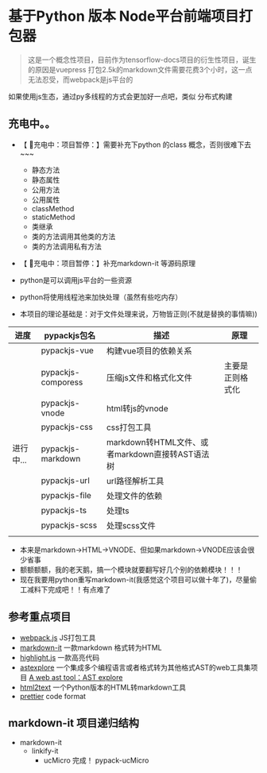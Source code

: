 # 基于Python 版本 Node平台前端项目打包器

> 这是一个概念性项目，目前作为tensorflow-docs项目的衍生性项目，诞生的原因是vuepress 打包2.5k的markdown文件需要花费3个小时，这一点无法忍受，而webpack是js平台的

如果使用js生态，通过py多线程的方式会更加好一点吧，类似 分布式构建

## 充电中。。
- 【 :battery:充电中：项目暂停：】需要补充下python 的class 概念，否则很难下去~~~
    - 静态方法
    - 静态属性
    - 公用方法
    - 公用属性
    - classMethod
    - staticMethod
    - 类继承
    - 类的方法调用其他类的方法
    - 类的方法调用私有方法
- 【 :battery:充电中：项目暂停：】补充markdown-it 等源码原理


- python是可以调用js平台的一些资源
- python将使用线程池来加快处理（虽然有些吃内存）
- 本项目的理论基础是：对于文件处理来说，万物皆正则(不就是替换的事情嘛))

|进度|pypackjs包名|描述|原理|
|----|----|----|----|
||pypackjs-vue|构建vue项目的依赖关系||
||pypackjs-comporess|压缩js文件和格式化文件|主要是正则格式化|
||pypackjs-vnode|html转js的vnode||
||pypackjs-css|css打包工具||
|进行中...|pypackjs-markdown|markdown转HTML文件、或者markdown直接转AST语法树||
||pypackjs-url|url路径解析工具||
||pypackjs-file|处理文件的依赖||
||pypackjs-ts|处理ts||
||pypackjs-scss|处理scss文件||
|||||


- 本来是markdown->HTML->VNODE、但如果markdown->VNODE应该会很少省事
- 额额额额，我的老天鹅，搞一个模块就要翻写好几个别的依赖模块！！！
- 现在我要用python重写markdown-it(我感觉这个项目可以做十年了)，尽量偷工减料下完成吧！！有点难了

## 参考重点项目
- [webpack.js](https://github.com/webpack/webpack) JS打包工具
- [markdown-it](https://github.com/markdown-it/markdown-it) 一款markdown 格式转为HTML
- [highlight.js](https://github.com/highlightjs/highlight.js) 一款高亮代码
- [astexplore](https://github.com/fkling/astexplorer) 一个集成多个编程语言或者格式转为其他格式AST的web工具集项目 [A web ast tool：AST explore ](https://astexplorer.net/)
- [html2text](https://github.com/aaronsw/html2text) 一个Python版本的HTML转markdown工具
- [prettier](https://prettier.io/) code format

## markdown-it 项目递归结构


- markdown-it
    - linkify-it
        - ucMicro 完成！ pypack-ucMicro
